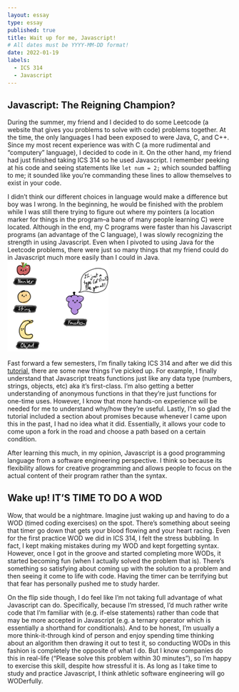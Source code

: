 ```yaml
---
layout: essay
type: essay
published: true
title: Wait up for me, Javascript! 
# All dates must be YYYY-MM-DD format!
date: 2022-01-19
labels:
  - ICS 314
  - Javascript
---
```


## Javascript: The Reigning Champion?
During the summer, my friend and I decided to do some Leetcode (a website that gives you problems to solve with code) problems together. At the time, the only languages I had been exposed to were Java, C, and C++. Since my most recent experience was with C (a more rudimental and “computery” language), I decided to code in it. On the other hand, my friend had just finished taking ICS 314 so he used Javascript. I remember peeking at his code and seeing statements like `let num = 2;` which sounded baffling to me; it sounded like you’re commanding these lines to allow themselves to exist in your code. 

I didn’t think our different choices in language would make a difference but boy was I wrong. In the beginning, he would be finished with the problem while I was still there trying to figure out where my pointers (a location marker for things in the program–a bane of many people learning C) were located. Although in the end, my C programs were faster than his Javascript programs (an advantage of the C language), I was slowly recognizing the strength in using Javascript. Even when I pivoted to using Java for the Leetcode problems, there were just so many things that my friend could do in Javascript much more easily than I could in Java. 
<img class="ui right floated rounded image" width="45%" src="../images/JSFirstClassFruits.png">

Fast forward a few semesters, I’m finally taking ICS 314 and after we did this [tutorial](https://www.freecodecamp.org/learn/javascript-algorithms-and-data-structures/), there are some new things I’ve picked up. For example, I finally understand that Javascript treats functions just like any data type (numbers, strings, objects, etc) aka it’s first-class. I’m also getting a better understanding of anonymous functions in that they’re just functions for one-time uses. However, I know that more hands-on experience will be needed for me to understand why/how they’re useful. Lastly, I’m so glad the tutorial included a section about promises because whenever I came upon this in the past, I had no idea what it did. Essentially, it allows your code to come upon a fork in the road and choose a path based on a certain condition. 

After learning this much, in my opinion, Javascript is a good programming language from a software engineering perspective. I think so because its flexibility allows for creative programming and allows people to focus on the actual content of their program rather than the syntax.

## Wake up! IT’S TIME TO DO A WOD
Wow, that would be a nightmare. Imagine just waking up and having to do a WOD (timed coding exercises) on the spot. There’s something about seeing that timer go down that gets your blood flowing and your heart racing. Even for the first practice WOD we did in ICS 314, I felt the stress bubbling. In fact, I kept making mistakes during my WOD and kept forgetting syntax. However, once I got in the groove and started completing more WODs, it started becoming fun (when I actually solved the problem that is). There’s something so satisfying about coming up with the solution to a problem and then seeing it come to life with code. Having the timer can be terrifying but that fear has personally pushed me to study harder.

On the flip side though, I do feel like I’m not taking full advantage of what Javascript can do. Specifically, because I’m stressed, I’d much rather write code that I’m familiar with (e.g. if-else statements) rather than code that may be more accepted in Javascript (e.g. a ternary operator which is essentially a shorthand for conditionals). And to be honest, I’m usually a more think-it-through kind of person and enjoy spending time thinking about an algorithm then drawing it out to test it, so conducting WODs in this fashion is completely the opposite of what I do. But I know companies do this in real-life (“Please solve this problem within 30 minutes”), so I’m happy to exercise this skill, despite how stressful it is. As long as I take time to study and practice Javascript, I think athletic software engineering will go WODerfully.

